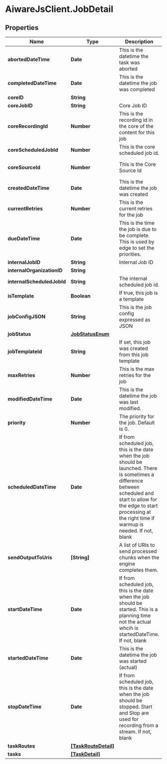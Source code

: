 # AiwareJsClient.JobDetail

## Properties

Name | Type | Description | Notes
------------ | ------------- | ------------- | -------------
**abortedDateTime** | **Date** | This is the datetime the task was aborted | [optional] 
**completedDateTime** | **Date** | This is the datetime the job was completed | [optional] 
**coreID** | **String** |  | [optional] 
**coreJobID** | **String** | Core Job ID | [optional] 
**coreRecordingId** | **Number** | This is the recording id in the core of the content for this job | [optional] 
**coreScheduledJobId** | **Number** | This is the core scheduled job id. | [optional] 
**coreSourceId** | **Number** | This is the Core Source Id | [optional] [default to 0]
**createdDateTime** | **Date** | This is the datetime the job was created | [optional] 
**currentRetries** | **Number** | This is the current retries for the job | [optional] [default to 0]
**dueDateTime** | **Date** | This is the time the job is due to be complete.  This is used by edge to set the priorities. | [optional] 
**internalJobID** | **String** | Internal Job ID | [optional] 
**internalOrganizationID** | **String** |  | [optional] 
**internalScheduledJobId** | **String** | The internal scheduled job id. | [optional] 
**isTemplate** | **Boolean** | If true, this job is a template | [optional] 
**jobConfigJSON** | **String** | This is the job config expressed as JSON | [optional] 
**jobStatus** | [**JobStatusEnum**](JobStatusEnum.md) |  | [optional] 
**jobTemplateId** | **String** | If set, this job was created from this job template | [optional] 
**maxRetries** | **Number** | This is the max retries for the job | [optional] [default to 0]
**modifiedDateTime** | **Date** | This is the datetime the job was last modified. | [optional] 
**priority** | **Number** | The priority for the job.  Default is 0. | [optional] [default to 0]
**scheduledDateTime** | **Date** | If from scheduled job, this is the date when the job should be launched. There is sometimes a difference between scheduled and start to allow for the edge to start processing at the right time if warmup is needed. If not, blank | [optional] 
**sendOutputToUris** | **[String]** | A list of URIs to send processed chunks when the engine completes them. | [optional] 
**startDateTime** | **Date** | If from scheduled job, this is the date when the job should be started. This is a planning time not the actual whcih is startedDateTime.  If not, blank | [optional] 
**startedDateTime** | **Date** | This is the datetime the job was started (actual) | [optional] 
**stopDateTime** | **Date** | If from scheduled job, this is the date when the job should be stopped. Start and Stop are used for recording from a stream.  If not, blank | [optional] 
**taskRoutes** | [**[TaskRouteDetail]**](TaskRouteDetail.md) |  | [optional] 
**tasks** | [**[TaskDetail]**](TaskDetail.md) |  | [optional] 


